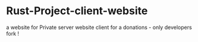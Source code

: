 # Rust-Project-client-website
a website for Private server website client for a donations - only developers fork !
